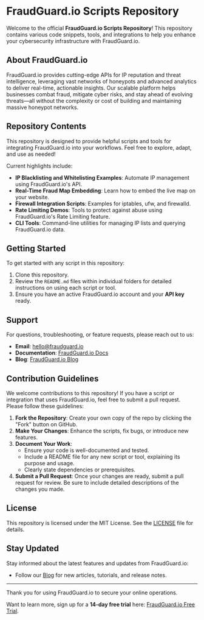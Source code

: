 # FraudGuard.io Scripts Repository

Welcome to the official **FraudGuard.io Scripts Repository**! This repository contains various code snippets, tools, and integrations to help you enhance your cybersecurity infrastructure with FraudGuard.io.

## About FraudGuard.io

FraudGuard.io provides cutting-edge APIs for IP reputation and threat intelligence, leveraging vast networks of honeypots and advanced analytics to deliver real-time, actionable insights. Our scalable platform helps businesses combat fraud, mitigate cyber risks, and stay ahead of evolving threats—all without the complexity or cost of building and maintaining massive honeypot networks.

## Repository Contents

This repository is designed to provide helpful scripts and tools for integrating FraudGuard.io into your workflows. Feel free to explore, adapt, and use as needed!

Current highlights include:

- **IP Blacklisting and Whitelisting Examples**: Automate IP management using FraudGuard.io's API.
- **Real-Time Fraud Map Embedding**: Learn how to embed the live map on your website.
- **Firewall Integration Scripts**: Examples for iptables, ufw, and firewalld.
- **Rate Limiting Demos**: Tools to protect against abuse using FraudGuard.io's Rate Limiting feature.
- **CLI Tools**: Command-line utilities for managing IP lists and querying FraudGuard.io data.

## Getting Started

To get started with any script in this repository:

1. Clone this repository.
2. Review the `README.md` files within individual folders for detailed instructions on using each script or tool.
3. Ensure you have an active FraudGuard.io account and your **API key** ready.

## Support

For questions, troubleshooting, or feature requests, please reach out to us:

- **Email**: [hello@fraudguard.io](mailto:hello@fraudguard.io)
- **Documentation**: [FraudGuard.io Docs](https://docs.fraudguard.io)
- **Blog**: [FraudGuard.io Blog](https://blog.fraudguard.io)

## Contribution Guidelines

We welcome contributions to this repository! If you have a script or integration that uses FraudGuard.io, feel free to submit a pull request. Please follow these guidelines:

1. **Fork the Repository**: Create your own copy of the repo by clicking the "Fork" button on GitHub.
2. **Make Your Changes**: Enhance the scripts, fix bugs, or introduce new features.
3. **Document Your Work**:
   - Ensure your code is well-documented and tested.
   - Include a README file for any new script or tool, explaining its purpose and usage.
   - Clearly state dependencies or prerequisites.
4. **Submit a Pull Request**: Once your changes are ready, submit a pull request for review. Be sure to include detailed descriptions of the changes you made.

## License

This repository is licensed under the MIT License. See the [LICENSE](LICENSE) file for details.

## Stay Updated

Stay informed about the latest features and updates from FraudGuard.io:

- Follow our [Blog](https://blog.fraudguard.io) for new articles, tutorials, and release notes.

---

Thank you for using FraudGuard.io to secure your online operations. 

Want to learn more, sign up for a **14-day free trial** here: [FraudGuard.io Free Trial](https://fraudguard.io).

